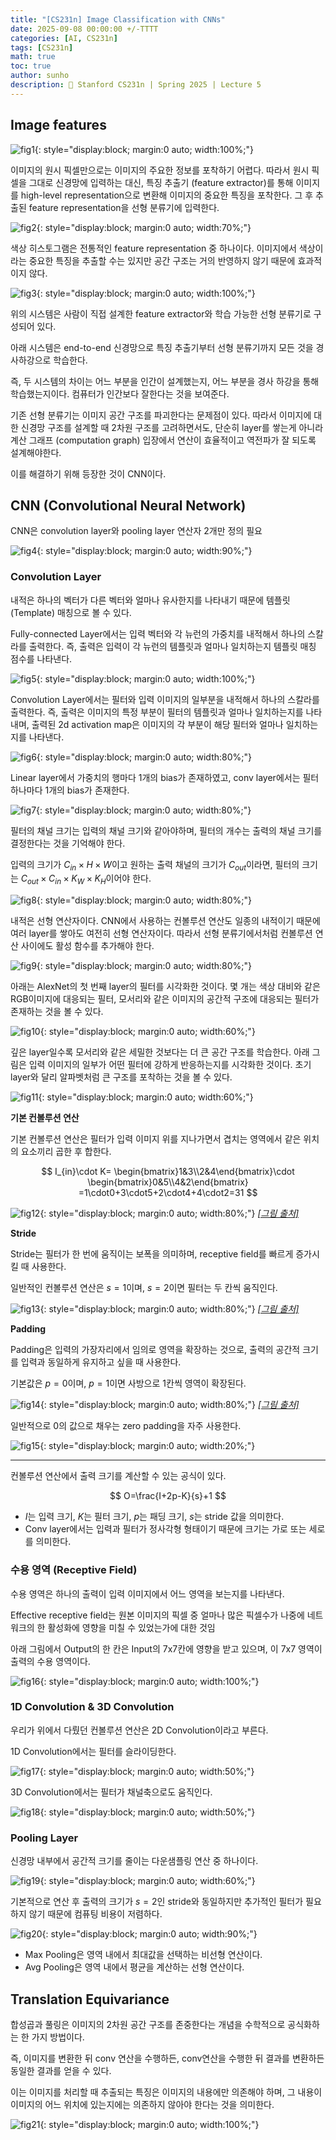 ```yaml
---
title: "[CS231n] Image Classification with CNNs"
date: 2025-09-08 00:00:00 +/-TTTT
categories: [AI, CS231n]
tags: [CS231n]
math: true
toc: true
author: sunho
description: 📖 Stanford CS231n | Spring 2025 | Lecture 5
---
```


## Image features

![fig1](cs231n/05-1.png){: style="display:block; margin:0 auto; width:100%;"}

이미지의 원시 픽셀만으로는 이미지의 주요한 정보를 포착하기 어렵다. 따라서 원시 픽셀을 그대로 신경망에 입력하는 대신, 특징 추출기 (feature extractor)를 통해 이미지를 high-level representation으로 변환해 이미지의 중요한 특징을 포착한다. 그 후 추출된 feature representation을 선형 분류기에 입력한다.

![fig2](cs231n/05-2.png){: style="display:block; margin:0 auto; width:70%;"}

색상 히스토그램은 전통적인 feature representation 중 하나이다.
이미지에서 색상이라는 중요한 특징을 추출할 수는 있지만 공간 구조는 거의 반영하지 않기 때문에 효과적이지 않다.

![fig3](cs231n/05-3.png){: style="display:block; margin:0 auto; width:100%;"}

위의 시스템은 사람이 직접 설계한 feature extractor와 학습 가능한 선형 분류기로 구성되어 있다.

아래 시스템은 end-to-end 신경망으로 특징 추출기부터 선형 분류기까지 모든 것을 경사하강으로 학습한다.

즉, 두 시스템의 차이는 어느 부분을 인간이 설계했는지, 어느 부분을 경사 하강을 통해 학습했는지이다. 컴퓨터가 인간보다 잘한다는 것을 보여준다.

기존 선형 분류기는 이미지 공간 구조를 파괴한다는 문제점이 있다. 따라서 이미지에 대한 신경망 구조를 설계할 때 2차원 구조를 고려하면서도, 단순히 layer를 쌓는게 아니라 계산 그래프 (computation graph) 입장에서 연산이 효율적이고 역전파가 잘 되도록 설계해야한다.

이를 해결하기 위해 등장한 것이 CNN이다.

## CNN (Convolutional Neural Network)

CNN은 convolution layer와 pooling layer 연산자 2개만 정의 필요

![fig4](cs231n/05-4.png){: style="display:block; margin:0 auto; width:90%;"}

### Convolution Layer

내적은 하나의 벡터가 다른 벡터와 얼마나 유사한지를 나타내기 때문에  템플릿 (Template) 매칭으로 볼 수 있다.

Fully-connected Layer에서는 입력 벡터와 각 뉴런의 가중치를 내적해서 하나의 스칼라를 출력한다. 즉, 출력은 입력이 각 뉴런의 템플릿과 얼마나 일치하는지 템플릿 매칭 점수를 나타낸다.

![fig5](cs231n/05-5.png){: style="display:block; margin:0 auto; width:100%;"}

Convolution Layer에서는 필터와 입력 이미지의 일부분을 내적해서 하나의 스칼라를 출력한다. 즉, 출력은 이미지의 특정 부분이 필터의 템플릿과 얼마나 일치하는지를 나타내며, 출력된 2d activation map은 이미지의 각 부분이 해당 필터와 얼마나 일치하는지를 나타낸다.

![fig6](cs231n/05-6.png){: style="display:block; margin:0 auto; width:80%;"}

Linear layer에서 가중치의 행마다 1개의 bias가 존재하였고, conv layer에서는 필터 하나마다 1개의 bias가 존재한다.

![fig7](cs231n/05-7.png){: style="display:block; margin:0 auto; width:80%;"}

필터의 채널 크기는 입력의 채널 크기와 같아야하며, 필터의 개수는 출력의 채널 크기를 결정한다는 것을 기억해야 한다.

입력의 크기가 $C_{in}\times H\times W$이고 원하는 출력 채널의 크기가 $C_{out}$이라면, 필터의 크기는 $C_{out}\times C_{in}\times K_W\times K_H$이어야 한다.

![fig8](cs231n/05-8.png){: style="display:block; margin:0 auto; width:80%;"}

내적은 선형 연산자이다. CNN에서 사용하는 컨볼루션 연산도 일종의 내적이기 때문에 여러 layer를 쌓아도 여전히 선형 연산자이다. 따라서 선형 분류기에서처럼 컨볼루션 연산 사이에도 활성 함수를 추가해야 한다.

![fig9](cs231n/05-9.png){: style="display:block; margin:0 auto; width:80%;"}

아래는 AlexNet의 첫 번째 layer의 필터를 시각화한 것이다. 몇 개는 색상 대비와 같은 RGB이미지에 대응되는 필터, 모서리와 같은 이미지의 공간적 구조에 대응되는 필터가 존재하는 것을 볼 수 있다.

![fig10](cs231n/05-10.png){: style="display:block; margin:0 auto; width:60%;"}

깊은 layer일수록 모서리와 같은 세밀한 것보다는 더 큰 공간 구조를 학습한다. 아래 그림은 입력 이미지의 일부가 어떤 필터에 강하게 반응하는지를 시각화한 것이다. 초기 layer와 달리 알파벳처럼 큰 구조를 포착하는 것을 볼 수 있다.

![fig11](cs231n/05-11.png){: style="display:block; margin:0 auto; width:60%;"}

**기본 컨볼루션 연산**

기본 컨볼루션 연산은 필터가 입력 이미지 위를 지나가면서 겹치는 영역에서 같은 위치의 요소끼리 곱한 후 합한다.

$$
I_{in}\cdot K=
\begin{bmatrix}1&3\\2&4\end{bmatrix}\cdot
\begin{bmatrix}0&5\\4&2\end{bmatrix}
=1\cdot0+3\cdot5+2\cdot4+4\cdot2=31
$$

![fig12](cs231n/05-12.png){: style="display:block; margin:0 auto; width:80%;"}
_[[그림 출처]](https://makeyourownneuralnetwork.blogspot.com/2020/02/calculating-output-size-of-convolutions.html)_

**Stride**

Stride는 필터가 한 번에 움직이는 보폭을 의미하며, receptive field를 빠르게 증가시킬 때 사용한다.

일반적인 컨볼루션 연산은 $s=1$이며, $s=2$이면 필터는 두 칸씩 움직인다.

![fig13](cs231n/05-13.png){: style="display:block; margin:0 auto; width:80%;"}
_[[그림 출처]](https://makeyourownneuralnetwork.blogspot.com/2020/02/calculating-output-size-of-convolutions.html)_

**Padding**

Padding은 입력의 가장자리에서 임의로 영역을 확장하는 것으로, 출력의 공간적 크기를 입력과 동일하게 유지하고 싶을 때 사용한다.

기본값은 $p=0$이며, $p=1$이면 사방으로 1칸씩 영역이 확장된다.

![fig14](cs231n/05-14.png){: style="display:block; margin:0 auto; width:80%;"}
_[[그림 출처]](https://makeyourownneuralnetwork.blogspot.com/2020/02/calculating-output-size-of-convolutions.html)_

일반적으로 0의 값으로 채우는 zero padding을 자주 사용한다.

![fig15](cs231n/05-15.png){: style="display:block; margin:0 auto; width:20%;"}

---

컨볼루션 연산에서 출력 크기를 계산할 수 있는 공식이 있다.

$$
O=\frac{I+2p-K}{s}+1
$$

- $I$는 입력 크기, $K$는 필터 크기, $p$는 패딩 크기, $s$는 stride 값을 의미한다.
- Conv layer에서는 입력과 필터가 정사각형 형태이기 때문에 크기는 가로 또는 세로를 의미한다.

### 수용 영역 (Receptive Field)

수용 영역은 하나의 출력이 입력 이미지에서 어느 영역을 보는지를 나타낸다.

Effective receptive field는 원본 이미지의 픽셀 중 얼마나 많은 픽셀수가 나중에 네트워크의 한 활성화에 영향을 미칠 수 있었는가에 대한 것임

아래 그림에서 Output의 한 칸은 Input의 7x7칸에 영향을 받고 있으며, 이 7x7 영역이 출력의 수용 영역이다.

![fig16](cs231n/05-16.png){: style="display:block; margin:0 auto; width:100%;"}

### 1D Convolution & 3D Convolution

우리가 위에서 다뤘던 컨볼루션 연산은 2D Convolution이라고 부른다.

1D Convolution에서는 필터를 슬라이딩한다.

![fig17](cs231n/05-17.png){: style="display:block; margin:0 auto; width:50%;"}

3D Convolution에서는 필터가 채널축으로도 움직인다.

![fig18](cs231n/05-18.png){: style="display:block; margin:0 auto; width:50%;"}

### Pooling Layer

신경망 내부에서 공간적 크기를 줄이는 다운샘플링 연산 중 하나이다.

![fig19](cs231n/05-19.png){: style="display:block; margin:0 auto; width:60%;"}

기본적으로 연산 후 출력의 크기가 $s=2$인 stride와 동일하지만 추가적인 필터가 필요하지 않기 때문에 컴퓨팅 비용이 저렴하다.

![fig20](cs231n/05-20.png){: style="display:block; margin:0 auto; width:90%;"}

- Max Pooling은 영역 내에서 최대값을 선택하는 비선형 연산이다.
- Avg Pooling은 영역 내에서 평균을 계산하는 선형 연산이다.

## Translation Equivariance

합성곱과 풀링은 이미지의 2차원 공간 구조를 존중한다는 개념을 수학적으로 공식화하는 한 가지 방법이다.

즉, 이미지를 변환한 뒤 conv 연산을 수행하든, conv연산을 수행한 뒤 결과를 변환하든 동일한 결과를 얻을 수 있다.

이는 이미지를 처리할 때 추출되는 특징은 이미지의 내용에만 의존해야 하며, 그 내용이 이미지의 어느 위치에 있는지에는 의존하지 않아야 한다는 것을 의미한다.

![fig21](cs231n/05-21.png){: style="display:block; margin:0 auto; width:100%;"}
